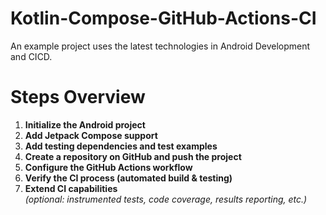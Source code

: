 # Kotlin-Compose-GitHub-Actions-CI
An example project uses the latest technologies in Android Development and CICD.

# Steps Overview
1. **Initialize the Android project**
2. **Add Jetpack Compose support**
3. **Add testing dependencies and test examples**
4. **Create a repository on GitHub and push the project**
5. **Configure the GitHub Actions workflow**
6. **Verify the CI process (automated build & testing)**
7. **Extend CI capabilities**  
   *(optional: instrumented tests, code coverage, results reporting, etc.)*
